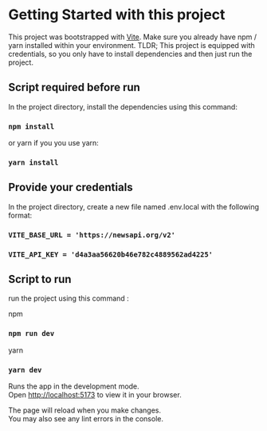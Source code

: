 # Getting Started with this project

This project was bootstrapped with [Vite](https://vitejs.dev/guide/).
Make sure you already have npm / yarn installed within your environment.
TLDR; This project is equipped with credentials, so you only have to install dependencies and then just run the project.

## Script required before run

In the project directory, install the dependencies using this command:

### `npm install`

or yarn if you you use yarn:

### `yarn install`

## Provide your credentials

In the project directory, create a new file named .env.local with the following format:

### `VITE_BASE_URL = 'https://newsapi.org/v2'`
### `VITE_API_KEY = 'd4a3aa56620b46e782c4889562ad4225'`

## Script to run

run the project using this command :

npm
### `npm run dev`

yarn
### `yarn dev`

Runs the app in the development mode.\
Open [http://localhost:5173](http://localhost:5173) to view it in your browser.

The page will reload when you make changes.\
You may also see any lint errors in the console.

